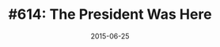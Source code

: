 ---
date:          "2015-06-25"
podcast:       "WTF with Marc Maron"
title:         "#614: The President Was Here"
summary:       "Having just finished interviewing President Obama in his garage, Marc Maron recorded his immediate reaction. It's fantastic.  A good, super-fresh account of his state-of-mind -- plus, a wonderful bit of insight from his producer Brendan McDonald about how this interview happened in the first place. Learn how Maron prepared for the interview, how Brendan dealt with Secret Service logistics in the studio, and all sorts of other wonderful logistical insights."
url-audio:     "http://traffic.libsyn.com/wtfpod/WTF_-_EPISODE_614_THE_PRESIDENT_WAS_HERE.mp3"
url-web:       "http://www.wtfpod.com/podcast/episodes/episode_614_-_the_president_was_here"
timestamps:
 - time:       "1:08"
   notes:      "Start here if you want to skip the intro and ads."
---